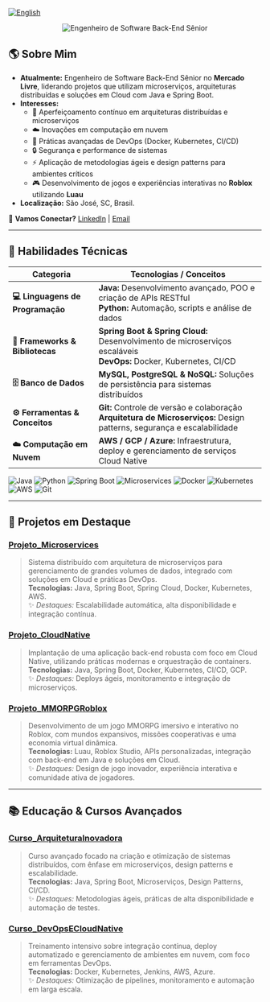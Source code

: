 [![English](https://img.shields.io/badge/English-Click%20Here-blue)](README_en.md)

<div align="center">
  <img src="https://readme-typing-svg.herokuapp.com?color=%2330A3DC&size=28&center=true&vCenter=true&width=800&lines=Engenheiro+de+Software+Back-End+Sênior;💻+Java+|+Spring+Boot+|+Microserviços+|+Cloud+|+DevOps" alt="Engenheiro de Software Back-End Sênior">
</div>

## 🌎 Sobre Mim  
- **Atualmente:** Engenheiro de Software Back-End Sênior no **Mercado Livre**, liderando projetos que utilizam microserviços, arquiteturas distribuídas e soluções em Cloud com Java e Spring Boot.  
- **Interesses:**  
  - 🚀 Aperfeiçoamento contínuo em arquiteturas distribuídas e microserviços  
  - ☁️ Inovações em computação em nuvem  
  - 🔧 Práticas avançadas de DevOps (Docker, Kubernetes, CI/CD)  
  - 🔒 Segurança e performance de sistemas  
  - ⚡ Aplicação de metodologias ágeis e design patterns para ambientes críticos  
  - 🎮 Desenvolvimento de jogos e experiências interativas no **Roblox** utilizando **Luau**  
- **Localização:** São José, SC, Brasil.  

💬 **Vamos Conectar?** [LinkedIn](https://www.linkedin.com/in/yuricapella/) | [Email](mailto:yuricapelladossantos@gmail.com)

---

## 🎯 Habilidades Técnicas

| Categoria                     | Tecnologias / Conceitos                                                                                                                                                   |
| ----------------------------- | -------------------------------------------------------------------------------------------------------------------------------------------------------------------------- |
| **💻 Linguagens de Programação** | **Java:** Desenvolvimento avançado, POO e criação de APIs RESTful<br>**Python:** Automação, scripts e análise de dados                                                           |
| **🔧 Frameworks & Bibliotecas**   | **Spring Boot & Spring Cloud:** Desenvolvimento de microserviços escaláveis<br>**DevOps:** Docker, Kubernetes, CI/CD                                                        |
| **🗄️ Banco de Dados**         | **MySQL, PostgreSQL & NoSQL:** Soluções de persistência para sistemas distribuídos                                                                                        |
| **⚙️ Ferramentas & Conceitos**  | **Git:** Controle de versão e colaboração<br>**Arquitetura de Microserviços:** Design patterns, segurança e escalabilidade                                                    |
| **☁️ Computação em Nuvem**      | **AWS / GCP / Azure:** Infraestrutura, deploy e gerenciamento de serviços Cloud Native                                                                                     |                                                                           |

![Java](https://img.shields.io/badge/Java-ED8B00?style=flat&logo=java&logoColor=fff) 
![Python](https://img.shields.io/badge/Python-3776AB?style=flat&logo=python&logoColor=fff) 
![Spring Boot](https://img.shields.io/badge/Spring%20Boot-6DB33F?style=flat&logo=spring&logoColor=fff) 
![Microservices](https://img.shields.io/badge/Microservices-000000?style=flat&logo=docker&logoColor=fff) 
![Docker](https://img.shields.io/badge/Docker-2496ED?style=flat&logo=docker&logoColor=fff) 
![Kubernetes](https://img.shields.io/badge/Kubernetes-326CE5?style=flat&logo=kubernetes&logoColor=fff) 
![AWS](https://img.shields.io/badge/AWS-232F3E?style=flat&logo=amazon-aws&logoColor=fff) 
![Git](https://img.shields.io/badge/Git-F05032?style=flat&logo=git&logoColor=fff)

---

## 🚀 Projetos em Destaque

### [Projeto_Microservices](https://github.com/yuricapella/Projeto_Microservices)
> Sistema distribuído com arquitetura de microserviços para gerenciamento de grandes volumes de dados, integrado com soluções em Cloud e práticas DevOps.  
**Tecnologias:** Java, Spring Boot, Spring Cloud, Docker, Kubernetes, AWS.  
✨ *Destaques:* Escalabilidade automática, alta disponibilidade e integração contínua.

### [Projeto_CloudNative](https://github.com/yuricapella/Projeto_CloudNative)
> Implantação de uma aplicação back-end robusta com foco em Cloud Native, utilizando práticas modernas e orquestração de containers.  
**Tecnologias:** Java, Spring Boot, Docker, Kubernetes, CI/CD, GCP.  
✨ *Destaques:* Deploys ágeis, monitoramento e integração de microserviços.

### [Projeto_MMORPGRoblox](https://github.com/yuricapella/Projeto_MMORPGRoblox)
> Desenvolvimento de um jogo MMORPG imersivo e interativo no Roblox, com mundos expansivos, missões cooperativas e uma economia virtual dinâmica.  
**Tecnologias:** Luau, Roblox Studio, APIs personalizadas, integração com back-end em Java e soluções em Cloud.  
✨ *Destaques:* Design de jogo inovador, experiência interativa e comunidade ativa de jogadores.


---

## 📚 Educação & Cursos Avançados

### [Curso_ArquiteturaInovadora](#)
> Curso avançado focado na criação e otimização de sistemas distribuídos, com ênfase em microserviços, design patterns e escalabilidade.  
**Tecnologias:** Java, Spring Boot, Microserviços, Design Patterns, CI/CD.  
✨ *Destaques:* Metodologias ágeis, práticas de alta disponibilidade e automação de testes.

### [Curso_DevOpsECloudNative](#)
> Treinamento intensivo sobre integração contínua, deploy automatizado e gerenciamento de ambientes em nuvem, com foco em ferramentas DevOps.  
**Tecnologias:** Docker, Kubernetes, Jenkins, AWS, Azure.  
✨ *Destaques:* Otimização de pipelines, monitoramento e automação em larga escala.

